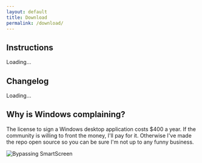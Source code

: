 ```yaml
---
layout: default
title: Download
permalink: /download/
---
```


<!---
I apologize for abusing Jekyll in this way. This makes the release data here dynamic so I don't have to change it again.
-->
<script src="https://cdn.jsdelivr.net/npm/axios/dist/axios.min.js"></script>
<script
			  src="https://code.jquery.com/jquery-3.5.1.min.js"
			  integrity="sha256-9/aliU8dGd2tb6OSsuzixeV4y/faTqgFtohetphbbj0="
			  crossorigin="anonymous"></script>
<script>
	axios.get('https://api.github.com/repos/nrcrast/DbdPerkTool/releases/latest').then((resp) => {
		console.log(resp.data.name);
		$('#dbd-download-instructions')[0].innerHTML = `Download the latest release (v${resp.data.name}) <a href="https://files.dbdicontoolbox.com/file/dbd-icon-toolbox/Dead-By-Daylight-Icon-Toolbox-Latest.msi">here</a>. If you have trouble with the .msi, you can try using the alternative .exe installer <a href="https://files.dbdicontoolbox.com/file/dbd-icon-toolbox/Dead-By-Daylight-Icon-Toolbox-Latest.exe">here</a>.`;
		const changes = resp.data.body.split(/\r?\n/).map((change) => {
			let trimmedChange = change.trim();
			if(trimmedChange.startsWith('*')) {
				return trimmedChange.slice(1).trim();
			} else {
				return trimmedChange;
			}
		});

		let changeListHtml = '<ul>';

		changeListHtml += changes.map((change) => {
			return `<li>${change}</li>`;
		});

		changeListHtml += '</ul>';
		$('#dbd-download-changelog')[0].innerHTML = changeListHtml;
	});
</script>

## Instructions

<p id="dbd-download-instructions">
Loading...
</p>

## Changelog

<div id="dbd-download-changelog">
Loading...
</div>

## Why is Windows complaining?

The license to sign a Windows desktop application costs \$400 a year. If the community is willing to front the money, I'll pay for it. Otherwise I've made the repo open source so you can be sure I'm not up to any funny business.

![Bypassing SmartScreen](../images/windows-smartscreen.png)
